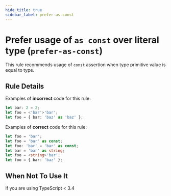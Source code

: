 ```yaml
---
hide_title: true
sidebar_label: prefer-as-const
---
```


# Prefer usage of `as const` over literal type (`prefer-as-const`)

This rule recommends usage of `const` assertion when type primitive value is equal to type.

## Rule Details

Examples of **incorrect** code for this rule:

```ts
let bar: 2 = 2;
let foo = <'bar'>'bar';
let foo = { bar: 'baz' as 'baz' };
```

Examples of **correct** code for this rule:

```ts
let foo = 'bar';
let foo = 'bar' as const;
let foo: 'bar' = 'bar' as const;
let bar = 'bar' as string;
let foo = <string>'bar';
let foo = { bar: 'baz' };
```

## When Not To Use It

If you are using TypeScript < 3.4
